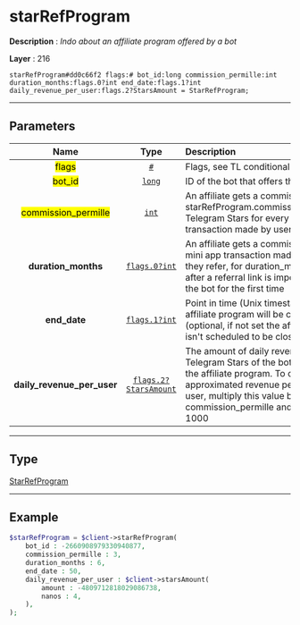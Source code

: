 # starRefProgram

**Description** : *Indo about an affiliate program offered by a bot*

**Layer** : 216

```tl
starRefProgram#dd0c66f2 flags:# bot_id:long commission_permille:int duration_months:flags.0?int end_date:flags.1?int daily_revenue_per_user:flags.2?StarsAmount = StarRefProgram;
```

---

## Parameters

| Name | Type | Description |
| :---: | :---: | :--- |
| <mark>flags</mark> | [`#`](type/#) | Flags, see TL conditional fields |
| <mark>bot_id</mark> | [`long`](type/long) | ID of the bot that offers the program |
| <mark>commission_permille</mark> | [`int`](type/int) | An affiliate gets a commission of starRefProgram.commission_permille‰ Telegram Stars for every mini app transaction made by users they refer |
| **duration_months** | [`flags.0?int`](type/int) | An affiliate gets a commission for every mini app transaction made by users they refer, for duration_months months after a referral link is imported, starting the bot for the first time |
| **end_date** | [`flags.1?int`](type/int) | Point in time (Unix timestamp) when the affiliate program will be closed (optional, if not set the affiliate program isn't scheduled to be closed) |
| **daily_revenue_per_user** | [`flags.2?StarsAmount`](type/StarsAmount) | The amount of daily revenue per user in Telegram Stars of the bot that created the affiliate program. To obtain the approximated revenue per referred user, multiply this value by commission_permille and divide by 1000 |

---

## Type

[StarRefProgram](type/StarRefProgram)

---

## Example

```php
$starRefProgram = $client->starRefProgram(
	bot_id : -2660908979330940877,
	commission_permille : 3,
	duration_months : 6,
	end_date : 50,
	daily_revenue_per_user : $client->starsAmount(
		amount : -4809712818029086738,
		nanos : 4,
	),
);
```